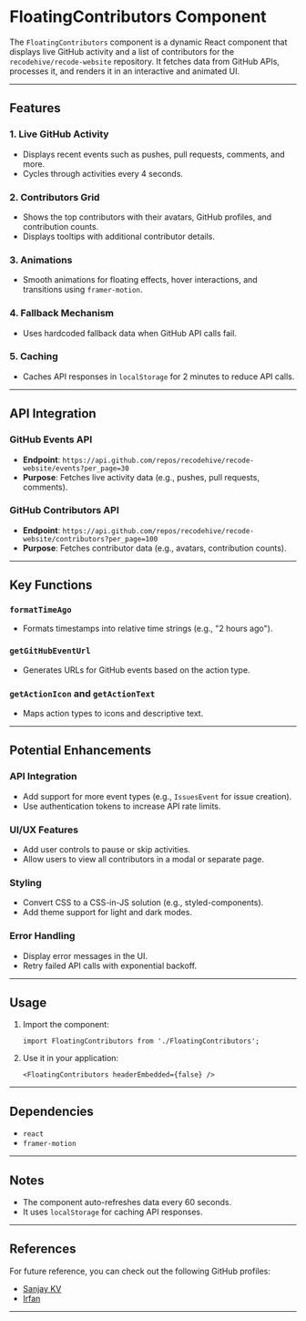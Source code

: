 # FloatingContributors Component

The `FloatingContributors` component is a dynamic React component that displays live GitHub activity and a list of contributors for the `recodehive/recode-website` repository. It fetches data from GitHub APIs, processes it, and renders it in an interactive and animated UI.

---

## Features

### 1. **Live GitHub Activity**
- Displays recent events such as pushes, pull requests, comments, and more.
- Cycles through activities every 4 seconds.

### 2. **Contributors Grid**
- Shows the top contributors with their avatars, GitHub profiles, and contribution counts.
- Displays tooltips with additional contributor details.

### 3. **Animations**
- Smooth animations for floating effects, hover interactions, and transitions using `framer-motion`.

### 4. **Fallback Mechanism**
- Uses hardcoded fallback data when GitHub API calls fail.

### 5. **Caching**
- Caches API responses in `localStorage` for 2 minutes to reduce API calls.

---

## API Integration

### GitHub Events API
- **Endpoint**: `https://api.github.com/repos/recodehive/recode-website/events?per_page=30`
- **Purpose**: Fetches live activity data (e.g., pushes, pull requests, comments).

### GitHub Contributors API
- **Endpoint**: `https://api.github.com/repos/recodehive/recode-website/contributors?per_page=100`
- **Purpose**: Fetches contributor data (e.g., avatars, contribution counts).

---

## Key Functions

### `formatTimeAgo`
- Formats timestamps into relative time strings (e.g., "2 hours ago").

### `getGitHubEventUrl`
- Generates URLs for GitHub events based on the action type.

### `getActionIcon` and `getActionText`
- Maps action types to icons and descriptive text.

---

## Potential Enhancements

### API Integration
- Add support for more event types (e.g., `IssuesEvent` for issue creation).
- Use authentication tokens to increase API rate limits.

### UI/UX Features
- Add user controls to pause or skip activities.
- Allow users to view all contributors in a modal or separate page.

### Styling
- Convert CSS to a CSS-in-JS solution (e.g., styled-components).
- Add theme support for light and dark modes.

### Error Handling
- Display error messages in the UI.
- Retry failed API calls with exponential backoff.

---

## Usage

1. Import the component:
   ```tsx
   import FloatingContributors from './FloatingContributors';
   ```

2. Use it in your application:
   ```tsx
   <FloatingContributors headerEmbedded={false} />
   ```

---

## Dependencies
- `react`
- `framer-motion`

---

## Notes
- The component auto-refreshes data every 60 seconds.
- It uses `localStorage` for caching API responses.

---

## References

For future reference, you can check out the following GitHub profiles:

- [Sanjay KV](https://github.com/sanjay-kv)
- [Irfan](https://github.com/iitzIrFan)

---